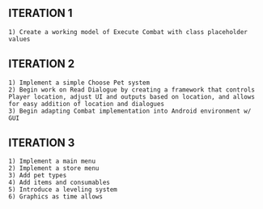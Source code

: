 ## ITERATION 1

    1) Create a working model of Execute Combat with class placeholder values

## ITERATION 2

    1) Implement a simple Choose Pet system
    2) Begin work on Read Dialogue by creating a framework that controls Player location, adjust UI and outputs based on location, and allows for easy addition of location and dialogues
    3) Begin adapting Combat implementation into Android environment w/ GUI

## ITERATION 3

    1) Implement a main menu
    2) Implement a store menu
    3) Add pet types
    4) Add items and consumables
    5) Introduce a leveling system
    6) Graphics as time allows

